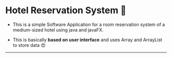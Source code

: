 # Hotel Reservation System 🏪

- This is a simple Software Application for a room reservation system of a medium-sized hotel using java and javaFX.

- This is basically **based on user interface** and uses Array and ArrayList to store data 😍

<hr>
